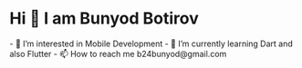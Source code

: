 <h1>Hi 👋 I am Bunyod Botirov</h1>
- 👀 I’m interested in Mobile Development
- 🌱 I’m currently learning Dart and also Flutter
- 📫 How to reach me b24bunyod@gmail.com

<!---
bunyod-botirov/bunyod-botirov is a ✨ special ✨ repository because its `README.md` (this file) appears on your GitHub profile.
You can click the Preview link to take a look at your changes.
--->
